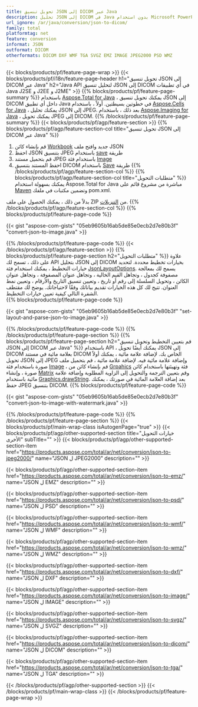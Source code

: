 ```yaml
---
title: تحويل تنسيق JSON إلى DICOM عبر Java
description: تحليل JSON إلى DICOM في Java بدون استخدام Microsoft PowerPoint
url_ignore: /ar/java/conversion/json-to-dicom/
family: total
platformtag: net
feature: conversion
informat: JSON
outformat: DICOM
otherformats: DICOM DXF WMF TGA SVGZ EMZ IMAGE JPEG2000 PSD WMZ
---
```

{{< blocks/products/pf/feature-page-wrap >}}
{{< blocks/products/pf/i18n/feature-page-header h1="تحويل تنسيق JSON إلى DICOM عبر Java" h2="Java API لتحليل تنسيق JSON إلى DICOM في أي تطبيقات Java J2SE و J2EE و J2ME" >}}
{{% blocks/products/pf/feature-page-summary %}}
باستخدام [Aspose.Total for Java](https://products.aspose.com/total/java/) ، يمكنك تحويل تنسيق JSON إلى DICOM داخل أي تطبيق Java في خطوتين بسيطتين. أولاً ، باستخدام [Aspose.Cells for Java](https://products.aspose.com/cells/java/) ، يمكنك تحليل JSON إلى JPEG. بعد ذلك ، باستخدام [Aspose.Imaging for Java](https://products.aspose.com/imaging/java/) ، يمكنك تحويل JPEG إلى DICOM.
{{% /blocks/products/pf/feature-page-summary  %}}
{{< blocks/products/pf/agp/feature-section >}}
{{% blocks/products/pf/agp/feature-section-col title="تحويل تنسيق JSON إلى DICOM عبر Java" %}}
1. قم بإنشاء كائن [Workbook](https://apireference.aspose.com/cells/java/com.aspose.cells/Workbook) جديد  وافتح ملف JSON
2. احفظ JSON بتنسيق JPEG باستخدام [save](https://apireference.aspose.com/cells/java/com.aspose.cells/workbook#save(java.lang.String،٪20com.aspose.cells.SaveOptions)) طريقة
3. قم بتحميل مستند JPEG باستخدام فئة [Image](https://apireference.aspose.com/imaging/java/com.aspose.imaging/Image)
4. احفظ المستند بتنسيق DICOM باستخدام [Save](https://apireference.aspose.com/imaging/java/com.aspose.imaging/Image#save-java.lang.String-com.aspose.imaging.ImageOptionsBase-) طريقة
{{% /blocks/products/pf/agp/feature-section-col %}}
{{% blocks/products/pf/agp/feature-section-col title="متطلبات التحويل" %}}
يمكنك بسهولة استخدام Aspose.Total for Java مباشرة من مشروع قائم على [Maven](https://repository.aspose.com/webapp/#/artifacts/browse/tree/General/repo/com/aspose/aspose-total) وتضمين مكتبات في ملفك pom.xml.

بدلاً من ذلك ، يمكنك الحصول على ملف ZIP من [التنزيلات](https://downloads.aspose.com/total/java).
{{% /blocks/products/pf/agp/feature-section-col %}}
{{% blocks/products/pf/feature-page-code %}}

{{< gist "aspose-com-gists" "05eb9605b16ab5de85e0ecb2d7e80b3f" "convert-json-to-image.java" >}}


{{% /blocks/products/pf/feature-page-code %}}
{{< /blocks/products/pf/agp/feature-section >}}
{{% blocks/products/pf/feature-page-section  h2="متطلبات التحويل" %}}
علاوة على ذلك ، تسمح لك API بتحليل JSON إلى DICOM بخيارات تخطيط محددة. لتحديد خيارات التخطيط ، يمكنك استخدام فئة [JsonLayoutOptions](https://apireference.aspose.com/cells/java/com.aspose.cells/jsonlayoutoptions). يسمح لك بمعالجة مصفوفة كجدول ، وتجاهل القيم الخالية ، وتجاهل عنوان المصفوفة ، وتجاهل عنوان الكائن ، وتحويل السلسلة إلى رقم أو تاريخ ، وتعيين تنسيق التاريخ والأرقام ، وتعيين نمط العنوان. تتيح لك كل هذه الخيارات تقديم بياناتك وفقًا لاحتياجاتك. يوضح لك مقتطف الشفرة التالي كيفية تعيين خيارات التخطيط.  
{{% blocks/products/pf/feature-page-code %}}

{{< gist "aspose-com-gists" "05eb9605b16ab5de85e0ecb2d7e80b3f" "set-layout-and-parse-json-to-image.java" >}}

{{% /blocks/products/pf/feature-page-code  %}}
{{% /blocks/products/pf/feature-page-section %}}
{{% blocks/products/pf/feature-page-section  h2="قم بتعيين التخطيط وتحويل تنسيق JSON إلى DICOM عبر Java" %}}
باستخدام API ، يمكنك أيضًا تحويل JSON إلى DICOM بعلامة مائية في مستند DICOM الخاص بك. لإضافة علامة مائية ، يمكنك أولاً تحويل JSON إلى JPEG وإضافة علامة مائية فيه. لإضافة علامة مائية ، قم بتحميل ملف صورة باستخدام فئة [Image](https://apireference.aspose.com/imaging/java/com.aspose.imaging/Image) ، قم بإنشاء كائن من [Grpahics](https://apireference.aspose.com/imaging/java/com.aspose.imaging/Graphics) فئة وتهيئتها باستخدام كائن صورة ، وإنشاء [Matrix](https://apireference.aspose.com/imaging/java/com.aspose.imaging/Matrix) وقم بتعيين الترجمة والتحويل إلى الزاوية المطلوبة وإضافة علامة مائية باستخدام [Graphics.drawString](https://apireference.aspose.com/imaging/java/com.aspose.imaging/Graphics#drawString-java.lang.String-com.aspose.imaging.Font-com.aspose.imaging.Brush-float-float-). بعد إضافة العلامة المائية في صورتك ، يمكنك حفظ JPEG بتنسيق DICOM. 
{{% blocks/products/pf/feature-page-code %}}

{{< gist "aspose-com-gists" "05eb9605b16ab5de85e0ecb2d7e80b3f" "convert-json-to-image-with-watermark.java" >}}

{{% /blocks/products/pf/feature-page-code  %}}
{{% /blocks/products/pf/feature-page-section %}}
{{< blocks/products/pf/main-wrap-class isAutogenPage="true" >}}
{{< blocks/products/pf/agp/other-supported-section title="خيارات التحويل الأخرى" subTitle="" >}}
{{< blocks/products/pf/agp/other-supported-section-item href="https://products.aspose.com/total/ar/net/conversion/json-to-jpeg2000/" name="JSON ل JPEG2000" description="" >}}

{{< blocks/products/pf/agp/other-supported-section-item href="https://products.aspose.com/total/ar/net/conversion/json-to-emz/" name="JSON ل EMZ" description="" >}}

{{< blocks/products/pf/agp/other-supported-section-item href="https://products.aspose.com/total/ar/net/conversion/json-to-psd/" name="JSON ل PSD" description="" >}}

{{< blocks/products/pf/agp/other-supported-section-item href="https://products.aspose.com/total/ar/net/conversion/json-to-wmf/" name="JSON ل WMF" description="" >}}

{{< blocks/products/pf/agp/other-supported-section-item href="https://products.aspose.com/total/ar/net/conversion/json-to-wmz/" name="JSON ل WMZ" description="" >}}

{{< blocks/products/pf/agp/other-supported-section-item href="https://products.aspose.com/total/ar/net/conversion/json-to-dxf/" name="JSON ل DXF" description="" >}}

{{< blocks/products/pf/agp/other-supported-section-item href="https://products.aspose.com/total/ar/net/conversion/json-to-image/" name="JSON ل IMAGE" description="" >}}

{{< blocks/products/pf/agp/other-supported-section-item href="https://products.aspose.com/total/ar/net/conversion/json-to-svgz/" name="JSON ل SVGZ" description="" >}}

{{< blocks/products/pf/agp/other-supported-section-item href="https://products.aspose.com/total/ar/net/conversion/json-to-dicom/" name="JSON ل DICOM" description="" >}}

{{< blocks/products/pf/agp/other-supported-section-item href="https://products.aspose.com/total/ar/net/conversion/json-to-tga/" name="JSON ل TGA" description="" >}}


{{< /blocks/products/pf/agp/other-supported-section >}}
{{< /blocks/products/pf/main-wrap-class >}}
{{< /blocks/products/pf/feature-page-wrap >}}